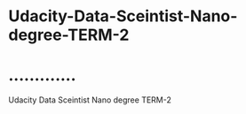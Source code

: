 # Udacity-Data-Sceintist-Nano-degree-TERM-2
# .............
Udacity Data Sceintist Nano degree TERM-2 
